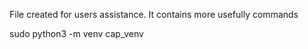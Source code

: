 File created for users assistance. It contains more usefully commands

sudo python3 -m venv cap_venv




